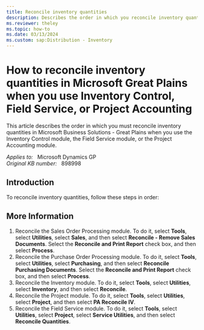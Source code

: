 ```yaml
---
title: Reconcile inventory quantities
description: Describes the order in which you reconcile inventory quantities when you use the Inventory Control module, the Field Service module, or the Project Accounting module in Microsoft Great Plains.
ms.reviewer: theley
ms.topic: how-to
ms.date: 03/13/2024
ms.custom: sap:Distribution - Inventory
---
```

# How to reconcile inventory quantities in Microsoft Great Plains when you use Inventory Control, Field Service, or Project Accounting

This article describes the order in which you must reconcile inventory quantities in Microsoft Business Solutions - Great Plains when you use the Inventory Control module, the Field Service module, or the Project Accounting module.

_Applies to:_ &nbsp; Microsoft Dynamics GP  
_Original KB number:_ &nbsp; 898998

## Introduction

To reconcile inventory quantities, follow these steps in order:

## More Information

1. Reconcile the Sales Order Processing module. To do it, select **Tools**, select **Utilities**, select **Sales**, and then select **Reconcile - Remove Sales Documents**. Select the **Reconcile and Print Report** check box, and then select **Process**.
2. Reconcile the Purchase Order Processing module. To do it, select **Tools**, select **Utilities**, select **Purchasing**, and then select **Reconcile Purchasing Documents**. Select the **Reconcile and Print Report** check box, and then select **Process**.
3. Reconcile the Inventory module. To do it, select **Tools**, select **Utilities**, select **Inventory**, and then select **Reconcile**.
4. Reconcile the Project module. To do it, select **Tools**, select **Utilities**, select **Project**, and then select **PA Reconcile IV**.
5. Reconcile the Field Service module. To do it, select **Tools**, select **Utilities**, select **Project**, select **Service Utilities**, and then select **Reconcile Quantities**.
